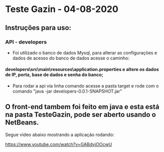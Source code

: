 # Teste Gazin - 04-08-2020

## Instruções para uso:

### API - developers

- Foi utilizado o banco de dados Mysql, para alterar as configurações e dados de acesso do banco de dados acesse o caminho:

#### developers\src\main\resources\application.properties e altere os dados de IP, porta, base de dados e senha do banco;

- Para rodar a api via linha comando acesse a pasta target e rode com o comando "java -jar developers-0.0.1-SNAPSHOT.jar"


## O front-end tambem foi feito em java e esta está na pasta TesteGazin, pode ser aberto usando o NetBeans.

Segue video abaixo mostrando a aplicação rodando:

https://www.youtube.com/watch?v=GABdvjOOcwU
